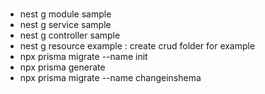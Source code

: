 ###
- nest g module sample
- nest g service sample
- nest g controller sample
- nest g resource example : create crud folder for example
- npx prisma migrate --name init
- npx prisma generate
- npx prisma migrate --name changeinshema